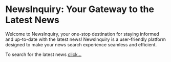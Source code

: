 # NewsInquiry: Your Gateway to the Latest News

Welcome to NewsInquiry, your one-stop destination for staying informed and up-to-date with the latest news! NewsInquiry is a user-friendly platform designed to make your news search experience seamless and efficient.

To search for the latest news [click...](https://varshareddyarrabelli.github.io/NewsInquiry/) 